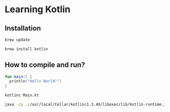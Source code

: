 # Learning Kotlin

## Installation

```bash
brew update

brew install kotlin
```

## How to compile and run?

```kotlin
fun main() {
  println("Hello World!")
}
```

```bash
kotlinc Main.kt

java -cp .:/usr/local/Cellar/kotlin/1.3.40/libexec/lib/kotlin-runtime.jar MainKt
```
